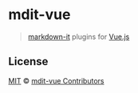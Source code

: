 # mdit-vue

> [markdown-it](https://github.com/markdown-it/markdown-it) plugins for [Vue.js](https://github.com/vuejs/core)

## License

[MIT](https://github.com/mdit-vue/mdit-vue/blob/main/LICENSE) &copy; [mdit-vue Contributors](https://github.com/mdit-vue/mdit-vue/graphs/contributors)
